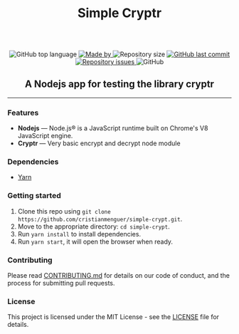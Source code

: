 <h1 align="center">Simple Cryptr</h1>
<br />
<br />

<p align="center">
  <img alt="GitHub top language" src="https://img.shields.io/github/languages/top/cristianmenguer/simple-crypt?color=%FF9000">

  <a href="https://www.linkedin.com/in/cristianmenguer/">
    <img alt="Made by" src="https://img.shields.io/badge/made%20by-Cristian%20Menguer-orange">
  </a>

  <img alt="Repository size" src="https://img.shields.io/github/repo-size/cristianmenguer/simple-crypt?color=%235636D3">

  <a href="https://github.com/cristianmenguer/simple-crypt/commits/master">
    <img alt="GitHub last commit" src="https://img.shields.io/github/last-commit/cristianmenguer/simple-crypt?color=%235636D3">
  </a>

  <a href="https://github.com/cristianmenguer/simple-crypt/issues">
    <img alt="Repository issues" src="https://img.shields.io/github/issues/cristianmenguer/simple-crypt?color=%235636D3">
  </a>

  <img alt="GitHub" src="https://img.shields.io/github/license/cristianmenguer/simple-crypt?color=%235636D3">
</p>

<h2 align="center">A Nodejs app for testing the library cryptr</h2>

<hr />

### Features

- **Nodejs** — Node.js® is a JavaScript runtime built on Chrome's V8 JavaScript engine.
- **Cryptr** — Very basic encrypt and decrypt node module


### Dependencies

- [Yarn](https://yarnpkg.com/pt-BR/docs/install)

### Getting started

1. Clone this repo using `git clone https://github.com/cristianmenguer/simple-crypt.git`.
2. Move to the appropriate directory: `cd simple-crypt`.<br />
3. Run `yarn install` to install dependencies.<br />
4. Run `yarn start`, it will open the browser when ready.

### Contributing

Please read [CONTRIBUTING.md](CONTRIBUTING.md) for details on our code of conduct, and the process for submitting pull requests.

### License

This project is licensed under the MIT License - see the [LICENSE](LICENSE) file for details.